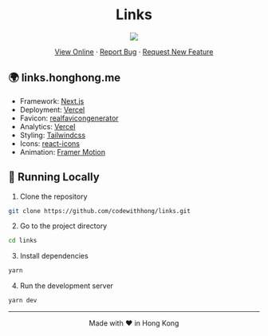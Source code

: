 <h1 align="center">
 Links
</h1>

<p align="center">
  <img src="https://socialify.git.ci/codewithhong/links/image?forks=1&issues=1&logo=https://honghong.me/static/images/projects/links/logo.png&name=1&owner=1&pattern=Brick%20Wall&pulls=1&stargazers=1&theme=Dark">
</p>

<p align="center">
    <a href="https://links.honghong.me" target="blank">View Online</a>
    ·
    <a href="https://github.com/codewithhong/links/issues/new">Report Bug</a>
    ·
    <a href="https://github.com/codewithhong/links/issues/new">Request New Feature</a>
</p>

## 🌍 links.honghong.me

- Framework: [Next.js](https://nextjs.org/)
- Deployment: [Vercel](https://vercel.com)
- Favicon: [realfavicongenerator](https://realfavicongenerator.net/)
- Analytics: [Vercel](https://vercel.com/)
- Styling: [Tailwindcss](https://tailwindcss.com)
- Icons: [react-icons](https://react-icons.github.io/react-icons/)
- Animation: [Framer Motion](https://www.framer.com/motion/)

## 👋 Running Locally

1. Clone the repository

```sh
git clone https://github.com/codewithhong/links.git
```

2. Go to the project directory

```sh
cd links
```

3. Install dependencies

```sh
yarn
```

4. Run the development server

```sh
yarn dev
```

<hr>
<p align="center">
Made with ❤️ in Hong Kong
</p>
